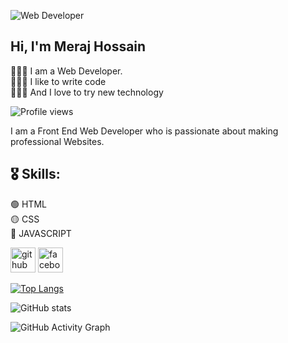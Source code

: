 ![Web Developer](https://scontent.fdac116-1.fna.fbcdn.net/v/t39.30808-6/277567854_367225715301492_3299273615337335776_n.jpg?_nc_cat=106&ccb=1-7&_nc_sid=e3f864&_nc_eui2=AeHY1czJUXQ3tsTTlPUQFwQUZual2RVBJslm5qXZFUEmyZJFc8fB4CZF9xdmDyB17iWtHNqhOuVri4lqgGMjIoBw&_nc_ohc=cNqWQHqTN-EAX_uTUmT&tn=I-AC6kGCjPRCzhld&_nc_ht=scontent.fdac116-1.fna&oh=00_AT-8fqC7pDVaQrf68TM8JUpirjBAOCVbBxUd0zsVRuepUw&oe=62AE2442)
## Hi, I'm Meraj Hossain
<p>
  👨🏻‍💻 I am a Web Developer. <br>
  👨🏻‍💻 I like to write code <br>
  👨🏻‍💻 And I love to try new technology
</p>

![Profile views](https://gpvc.arturio.dev/MerajHossain0)

I am a Front End Web Developer who is passionate about making professional Websites.

## 🎖️ Skills:
🟢 HTML <br>
🟡 CSS <br>
🔴 JAVASCRIPT


[<img src='https://cdn.jsdelivr.net/npm/simple-icons@3.0.1/icons/github.svg' alt='github' height='40'>](https://github.com/MerajHossain0)  [<img src='https://cdn.jsdelivr.net/npm/simple-icons@3.0.1/icons/facebook.svg' alt='facebook' height='40'>](https://www.facebook.com/merajhossainich)  

[![Top Langs](https://github-readme-stats.vercel.app/api/top-langs/?username=MerajHossain0)](https://github.com/anuraghazra/github-readme-stats)

![GitHub stats](https://github-readme-stats.vercel.app/api?username=MerajHossain0&show_icons=true)  

![GitHub Activity Graph](https://activity-graph.herokuapp.com/graph?username=MerajHossain0)  

  
